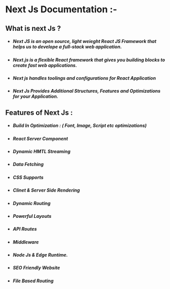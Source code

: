 # Next Js Documentation :-

## What is next Js ?

-  ##### Next JS is an open source, light weieght React JS Framework that helps us to develope a full-stack web application.
-  ##### Next.js is a flexible React framework that gives you building blocks to create fast web applications.
-  ##### Next js handles toolings and configurations for React Application
-  ##### Next Js Provides Additional Structures, Features and Optimizations for your Application.



## Features of Next Js : 
- ##### Build In Optimization : ( Font, Image, Script etc optimizations)
- ##### React Server Component
- ##### Dynamic HMTL Streaming 
- ##### Data Fetching 
- ##### CSS Supports 
- ##### Clinet & Server Side Rendering 
- ##### Dynamic Routing 
- ##### Powerful Layouts
- ##### API Routes 
- ##### Middleware 
- ##### Node Js & Edge Runtime.  
- ##### SEO Friendly Website
- ##### File Based Routing 
